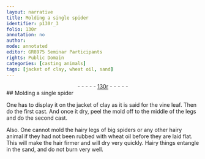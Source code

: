 ```yaml
---
layout: narrative
title: Molding a single spider
identifier: p130r_3
folio: 130r
annotation: no
author:
mode: annotated
editor: GR8975 Seminar Participants
rights: Public Domain
categories: [casting animals]
tags: [jacket of clay, wheat oil, sand]
---
```


 <div class="folio" align="center">- - - - - <a href="http://gallica.bnf.fr/ark:/12148/btv1b10500001g/f265.item.r=" target="_blank">130r</a> - - - - - </div> 
##  Molding a single spider 

  <span class="activity"></span> 
 One has to display it on the <span class="material">jacket of clay</span> as it is said for the <span class="plant">vine leaf</span>. Then do the first cast. And once it dry, peel the mold off to the middle of the legs and do the second cast. 
  
 Also. One cannot mold the hairy legs of big <span class="animal">spiders</span> or any other hairy animal if they had not been rubbed with <span class="material">wheat oil</span> before they are laid flat. This will make the hair firmer and will dry very quickly. Hairy things entangle in the <span class="material">sand</span>, and do not burn very well. 
 